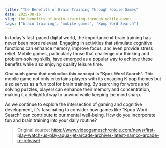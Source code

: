 ```yaml
---
title: "The Benefits of Brain Training Through Mobile Games"
date: 2025-08-16
slug: the-benefits-of-brain-training-through-mobile-games
tags: ["brain training", "mobile games", "Kpop Word Search"]
---
```


In today's fast-paced digital world, the importance of brain training has never been more relevant. Engaging in activities that stimulate cognitive functions can enhance memory, improve focus, and even provide stress relief. Mobile games, particularly those that challenge our thinking and problem-solving skills, have emerged as a popular way to achieve these benefits while also enjoying quality leisure time.

One such game that embodies this concept is "Kpop Word Search". This mobile game not only entertains players with its engaging K-pop themes but also serves as a fun tool for brain training. By searching for words and solving puzzles, players can enhance their memory and concentration, making it a delightful way to unwind while keeping the mind sharp. 

As we continue to explore the intersection of gaming and cognitive development, it's fascinating to consider how games like "Kpop Word Search" can contribute to our mental well-being. How do you incorporate fun and brain training into your daily routine?
> Original source: https://www.videogameschronicle.com/news/first-play-watch-us-play-aqua-jet-arcade-archives-latest-namco-arcade-re-release/